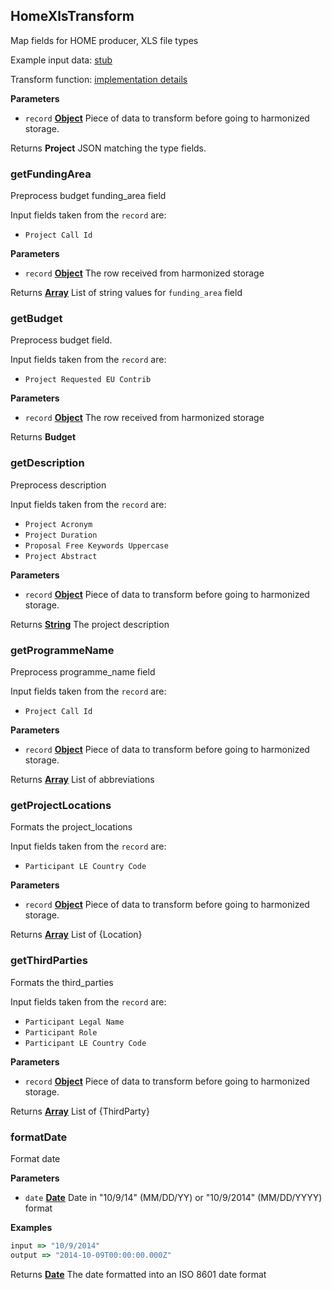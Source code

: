 <!-- Generated by documentation.js. Update this documentation by updating the source code. -->

## HomeXlsTransform

Map fields for HOME producer, XLS file types

Example input data: [stub][1]

Transform function: [implementation details][2]

**Parameters**

-   `record` **[Object][3]** Piece of data to transform before going to harmonized storage.

Returns **Project** JSON matching the type fields.

### getFundingArea

Preprocess budget funding_area field

Input fields taken from the `record` are:

-   `Project Call Id`

**Parameters**

-   `record` **[Object][3]** The row received from harmonized storage

Returns **[Array][4]** List of string values for `funding_area` field

### getBudget

Preprocess budget field.

Input fields taken from the `record` are:

-   `Project Requested EU Contrib`

**Parameters**

-   `record` **[Object][3]** The row received from harmonized storage

Returns **Budget** 

### getDescription

Preprocess description

Input fields taken from the `record` are:

-   `Project Acronym`
-   `Project Duration`
-   `Proposal Free Keywords Uppercase`
-   `Project Abstract`

**Parameters**

-   `record` **[Object][3]** Piece of data to transform before going to harmonized storage.

Returns **[String][5]** The project description

### getProgrammeName

Preprocess programme_name field

Input fields taken from the `record` are:

-   `Project Call Id`

**Parameters**

-   `record` **[Object][3]** Piece of data to transform before going to harmonized storage.

Returns **[Array][4]** List of abbreviations

### getProjectLocations

Formats the project_locations

Input fields taken from the `record` are:

-   `Participant LE Country Code`

**Parameters**

-   `record` **[Object][3]** Piece of data to transform before going to harmonized storage.

Returns **[Array][4]** List of {Location}

### getThirdParties

Formats the third_parties

Input fields taken from the `record` are:

-   `Participant Legal Name`
-   `Participant Role`
-   `Participant LE Country Code`

**Parameters**

-   `record` **[Object][3]** Piece of data to transform before going to harmonized storage.

Returns **[Array][4]** List of {ThirdParty}

### formatDate

Format date

**Parameters**

-   `date` **[Date][6]** Date in "10/9/14" (MM/DD/YY) or "10/9/2014" (MM/DD/YYYY) format

**Examples**

```javascript
input => "10/9/2014"
output => "2014-10-09T00:00:00.000Z"
```

Returns **[Date][6]** The date formatted into an ISO 8601 date format

[1]: https://github.com/ec-europa/eubfr-data-lake/blob/master/services/ingestion/etl/home/xls/test/stubs/record.json

[2]: https://github.com/ec-europa/eubfr-data-lake/blob/master/services/ingestion/etl/home/xls/src/lib/transform.js

[3]: https://developer.mozilla.org/docs/Web/JavaScript/Reference/Global_Objects/Object

[4]: https://developer.mozilla.org/docs/Web/JavaScript/Reference/Global_Objects/Array

[5]: https://developer.mozilla.org/docs/Web/JavaScript/Reference/Global_Objects/String

[6]: https://developer.mozilla.org/docs/Web/JavaScript/Reference/Global_Objects/Date
